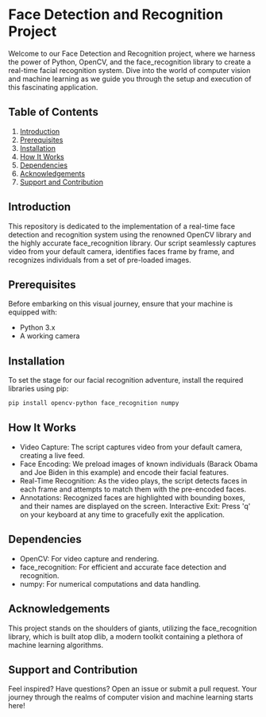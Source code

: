 # Face Detection and Recognition Project

Welcome to our Face Detection and Recognition project, where we harness the power of Python, OpenCV, and the face_recognition library to create a real-time facial recognition system. Dive into the world of computer vision and machine learning as we guide you through the setup and execution of this fascinating application.

## Table of Contents
1. [Introduction](#introduction)
2. [Prerequisites](#prerequisites)
3. [Installation](#installation)
4. [How It Works](#how-it-works)
5. [Dependencies](#dependencies)
6. [Acknowledgements](#acknowledgements)
7. [Support and Contribution](#support-and-contribution)

## Introduction
This repository is dedicated to the implementation of a real-time face detection and recognition system using the renowned OpenCV library and the highly accurate face_recognition library. Our script seamlessly captures video from your default camera, identifies faces frame by frame, and recognizes individuals from a set of pre-loaded images.

## Prerequisites
Before embarking on this visual journey, ensure that your machine is equipped with:
- Python 3.x
- A working camera

## Installation
To set the stage for our facial recognition adventure, install the required libraries using pip:

```bash
pip install opencv-python face_recognition numpy
```
## How It Works
- Video Capture: The script captures video from your default camera, creating a live feed.
- Face Encoding: We preload images of known individuals (Barack Obama and Joe Biden in this example) and encode their facial features.
- Real-Time Recognition: As the video plays, the script detects faces in each frame and attempts to match them with the pre-encoded faces.
- Annotations: Recognized faces are highlighted with bounding boxes, and their names are displayed on the screen.
Interactive Exit: Press 'q' on your keyboard at any time to gracefully exit the application.

## Dependencies
- OpenCV: For video capture and rendering.
- face_recognition: For efficient and accurate face detection and recognition.
- numpy: For numerical computations and data handling.

## Acknowledgements
This project stands on the shoulders of giants, utilizing the face_recognition library, which is built atop dlib, a modern toolkit containing a plethora of machine learning algorithms.

## Support and Contribution
Feel inspired? Have questions? Open an issue or submit a pull request. Your journey through the realms of computer vision and machine learning starts here!


